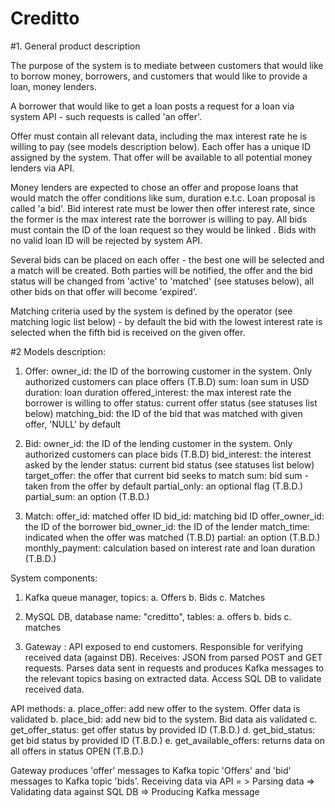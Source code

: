 # Creditto

#1. General product description

The purpose of the system is to mediate between customers that would like to borrow money, borrowers,
and customers that would like to provide a loan, money lenders.

A borrower that would like to get a loan posts a request for a loan via system API - such requests is
called 'an offer'.  

Offer must contain all relevant data, including the max interest rate he is willing to pay (see models description below). 
Each offer has a unique ID assigned by the system. That offer will be available to all potential money lenders via API.

Money lenders are expected to chose an offer and propose loans that would match the offer conditions like sum, duration e.t.c.
Loan proposal is called 'a bid'. Bid interest rate must be lower then offer interest rate, since the former is
the max interest rate the borrower is willing to pay. All bids must contain the ID of the loan request so they would be linked . 
Bids with no valid loan ID will be rejected by system API.

Several bids can be placed on each offer - the best one will be selected and a match will be created.
Both parties will be notified, the offer and the bid status will be changed from 'active' to 'matched' (see statuses below),
all other bids on that offer will become 'expired'.

Matching criteria used by the system is defined by the operator (see matching logic list below) - by default
the bid with the lowest interest rate is selected when the fifth bid is received on the given offer. 
 
#2 Models description:

1. Offer:
    owner_id: the ID of the borrowing customer in the system. Only authorized customers can place offers (T.B.D)
    sum: loan sum in USD
    duration: loan duration
    offered_interest: the max interest rate the borrower is willing to offer
    status: current offer status (see statuses list below)
    matching_bid: the ID of the bid that was matched with given offer, 'NULL' by default
    
3. Bid:
    owner_id: the ID of the lending customer in the system. Only authorized customers can place bids (T.B.D)
    bid_interest: the interest asked by the lender
    status: current bid status (see statuses list below)
    target_offer: the offer that current bid seeks to match
    sum: bid sum - taken from the offer by default
    partial_only: an optional flag (T.B.D.)
    partial_sum: an option (T.B.D.)

3. Match:
    offer_id: matched offer ID
    bid_id: matching bid ID
    offer_owner_id: the ID of the borrower
    bid_owner_id: the ID of the lender
    match_time: indicated when the offer was matched (T.B.D)
    partial: an option (T.B.D.)
    monthly_payment: calculation based on interest rate and loan duration (T.B.D.)
    
 
System components:

1. Kafka queue manager, topics:
 a. Offers
 b. Bids
 c. Matches
 
2. MySQL DB, database name: "creditto", tables:
 a. offers
 b. bids
 c. matches

3. Gateway : API exposed to end customers. Responsible for verifying received data (against DB).
 Receives: JSON from parsed POST and GET requests. 
 Parses data sent in requests and produces Kafka messages to the relevant topics basing on extracted data.
 Access SQL DB to validate received data. 
 
 API methods:
 a. place_offer: add new offer to the system. Offer data is validated
 b. place_bid: add new bid to the system. Bid data ais validated
 c. get_offer_status: get offer status by provided ID (T.B.D.)
 d. get_bid_status: get bid status by provided ID (T.B.D.)
 e. get_available_offers: returns data on all offers in status OPEN (T.B.D.)
 
 Gateway produces 'offer' messages to Kafka topic 'Offers' and 'bid' messages to Kafka topic 'bids'.
 Receiving data via API = > Parsing data => Validating data against SQL DB => Producing Kafka message
 
 
 
 
 
 

 
